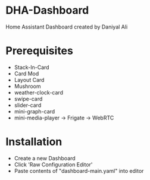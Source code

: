 # DHA-Dashboard

Home Assistant Dashboard created by Daniyal Ali

# Prerequisites
- Stack-In-Card
- Card Mod
- Layout Card
- Mushroom
- weather-clock-card
- swipe-card
- slider-card
- mini-graph-card
- mini-media-player
-> Frigate
-> WebRTC

# Installation
- Create a new Dashboard
- Click 'Raw Configuration Editor'
- Paste contents of "dashboard-main.yaml" into editor
